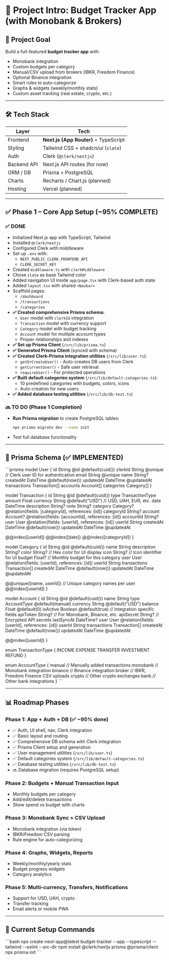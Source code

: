 # 🧾 Project Intro: Budget Tracker App (with Monobank & Brokers)

## 🎯 Project Goal
Build a full-featured **budget tracker app** with:
- Monobank integration
- Custom budgets per category
- Manual/CSV upload from brokers (IBKR, Freedom Finance)
- Optional Binance integration
- Smart rules to auto-categorize
- Graphs & widgets (weekly/monthly stats)
- Custom asset tracking (real estate, crypto, etc.)

---

## 🛠️ Tech Stack

| Layer        | Tech                                |
|--------------|-------------------------------------|
| Frontend     | **Next.js (App Router)** + TypeScript |
| Styling      | Tailwind CSS + shadcn/ui (`slate`)  |
| Auth         | Clerk (`@clerk/nextjs`)             |
| Backend API  | Next.js API routes (for now)        |
| ORM / DB     | Prisma + PostgreSQL                 |
| Charts       | Recharts / Chart.js (planned)       |
| Hosting      | Vercel (planned)                    |

---

## ✅ Phase 1 – Core App Setup (~95% COMPLETE)

### ✅ DONE
- Initialized Next.js app with TypeScript, Tailwind
- Installed `@clerk/nextjs`
- Configured Clerk with middleware
- Set up `.env` with:
  - `NEXT_PUBLIC_CLERK_FRONTEND_API`
  - `CLERK_SECRET_KEY`
- Created `middleware.ts` with `clerkMiddleware`
- Chose `slate` as base Tailwind color
- Added navigation UI inside `app/page.tsx` with Clerk-based auth state
- Added `layout.tsx` with shared `<Navbar>`
- Scaffold pages:
    - `/dashboard`
    - `/transactions`
    - `/categories`
- **✅ Created comprehensive Prisma schema:**
  - `User` model with `clerkId` integration
  - `Transaction` model with currency support
  - `Category` model with budget tracking
  - `Account` model for multiple account types
  - Proper relationships and indexes
- **✅ Set up Prisma Client** (`/src/lib/prisma.ts`)
- **✅ Generated Prisma Client** (synced with schema)
- **✅ Created Clerk-Prisma integration utilities** (`/src/lib/user.ts`):
  - `getOrCreateUser()` - Auto-creates DB users from Clerk
  - `getCurrentUser()` - Safe user retrieval
  - `requireUser()` - For protected operations
- **✅ Built default categories system** (`/src/lib/default-categories.ts`):
  - 10 predefined categories with budgets, colors, icons
  - Auto-creation for new users
- **✅ Added database testing utilities** (`/src/lib/db-test.ts`)

### 🔜 TO DO (Phase 1 Completion)
- **Run Prisma migration** to create PostgreSQL tables:
  ```bash
  npx prisma migrate dev --name init
  ```
- Test full database functionality

---

## 🧱 Prisma Schema (✅ IMPLEMENTED)

\`\`\`prisma
model User {
  id           String        @id @default(cuid())
  clerkId      String        @unique // Clerk user ID for authentication
  email        String        @unique
  name         String?
  createdAt    DateTime      @default(now())
  updatedAt    DateTime      @updatedAt
  transactions Transaction[]
  accounts     Account[]
  categories   Category[]
}

model Transaction {
  id          String          @id @default(cuid())
  type        TransactionType
  amount      Float
  currency    String          @default("USD") // USD, UAH, EUR, etc.
  date        DateTime
  description String?
  note        String?
  category    Category?       @relation(fields: [categoryId], references: [id])
  categoryId  String?
  account     Account?        @relation(fields: [accountId], references: [id])
  accountId   String?
  user        User            @relation(fields: [userId], references: [id])
  userId      String
  createdAt   DateTime        @default(now())
  updatedAt   DateTime        @updatedAt

  @@index([userId])
  @@index([date])
  @@index([categoryId])
}

model Category {
  id           String        @id @default(cuid())
  name         String
  description  String?
  color        String?       // Hex color for UI display
  icon         String?       // Icon identifier for UI
  budget       Float?        // Monthly budget for this category
  user         User          @relation(fields: [userId], references: [id])
  userId       String
  transactions Transaction[]
  createdAt    DateTime      @default(now())
  updatedAt    DateTime      @updatedAt

  @@unique([name, userId]) // Unique category names per user
  @@index([userId])
}

model Account {
  id           String        @id @default(cuid())
  name         String
  type         AccountType   @default(manual)
  currency     String        @default("USD")
  balance      Float         @default(0)
  isActive     Boolean       @default(true)
  // Integration specific fields
  apiToken     String?       // For Monobank, Binance, etc.
  apiSecret    String?       // Encrypted API secrets
  lastSyncAt   DateTime?
  user         User          @relation(fields: [userId], references: [id])
  userId       String
  transactions Transaction[]
  createdAt    DateTime      @default(now())
  updatedAt    DateTime      @updatedAt

  @@index([userId])
}

enum TransactionType {
  INCOME
  EXPENSE
  TRANSFER
  INVESTMENT
  REFUND
}

enum AccountType {
  manual      // Manually added transactions
  monobank    // Monobank integration
  binance     // Binance integration
  broker      // IBKR, Freedom Finance CSV uploads
  crypto      // Other crypto exchanges
  bank        // Other bank integrations
}
\`\`\`

---

## 📊 Roadmap Phases

### Phase 1: App + Auth + DB (✅ ~95% done)
- ✅ Auth, UI shell, nav, Clerk integration
- ✅ Basic layout and routing
- ✅ Comprehensive DB schema with Clerk integration
- ✅ Prisma Client setup and generation
- ✅ User management utilities (`/src/lib/user.ts`)
- ✅ Default categories system (`/src/lib/default-categories.ts`)
- ✅ Database testing utilities (`/src/lib/db-test.ts`)
- 🔜 Database migration (requires PostgreSQL setup)

### Phase 2: Budgets + Manual Transaction Input
- Monthly budgets per category
- Add/edit/delete transactions
- Show spend vs budget with charts

### Phase 3: Monobank Sync + CSV Upload
- Monobank integration (via token)
- IBKR/Freedom CSV parsing
- Rule engine for auto-categorizing

### Phase 4: Graphs, Widgets, Reports
- Weekly/monthly/yearly stats
- Budget progress widgets
- Category analytics

### Phase 5: Multi-currency, Transfers, Notifications
- Support for USD, UAH, crypto
- Transfer tracking
- Email alerts or mobile PWA

---

## 🧩 Current Setup Commands

\`\`\`bash
npx create-next-app@latest budget-tracker --app --typescript --tailwind --eslint --src-dir
npm install @clerk/nextjs prisma @prisma/client
npx prisma init
\`\`\`
